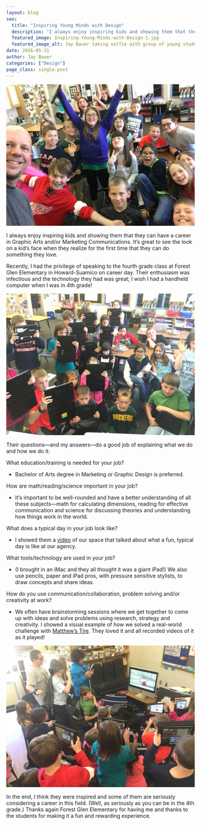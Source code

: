 ```yaml
---
layout: blog
seo:
  title: "Inspiring Young Minds with Design"
  description: "I always enjoy inspiring kids and showing them that they can have a career in Graphic Arts and/or Marketing"
  featured_image: Inspiring-Young-Minds-with-Design-1.jpg
  featured_image_alt: Jay Bauer taking selfie with group of young students
date: 2016-05-31
author: Jay Bauer
categories: ["Design"]
page_class: single-post
---
```


![Jay Bauer taking selfie with group of young students](Inspiring-Young-Minds-with-Design-1.jpg)

I always enjoy inspiring kids and showing them that they can have a career in Graphic Arts and/or Marketing Communications. It’s great to see the look on a kid’s face when they realize for the first time that they can do something they love.

Recently, I had the privilege of speaking to the fourth grade class at Forest Glen Elementary in Howard-Suamico on career day. Their enthusiasm was infectious and the technology they had was great; I wish I had a handheld computer when I was in 4th grade!

![Group of students all working and learning on iPads](Inspiring-Young-Minds-with-Design-2.jpg)

Their questions&mdash;and my answers&mdash;do a good job of explaining what we do and how we do it:

What education/training is needed for your job?

- Bachelor of Arts degree in Marketing or Graphic Design is preferred.

How are math/reading/science important in your job?

- It’s important to be well-rounded and have a better understanding of all these subjects—math for calculating dimensions, reading for effective communication and science for discussing theories and understanding how things work in the world.

What does a typical day in your job look like?

- I showed them a <a href="https://www.youtube.com/watch?v=9bKPUmY8_eY&feature=youtu.be" target="_blank" rel="noopener noreferrer">video</a> of our space that talked about what a fun, typical day is like at our agency.

What tools/technology are used in your job?

- (I brought in an iMac and they all thought it was a giant iPad!) We also use pencils, paper and iPad pros, with pressure sensitive stylists, to draw concepts and share ideas.

How do you use communication/collaboration, problem solving and/or creativity at work?

- We often have brainstorming sessions where we get together to come up with ideas and solve problems using research, strategy and creativity. I showed a visual example of how we solved a real-world challenge with <a href="https://www.youtube.com/watch?v=FZgdQvtaN_c&feature=youtu.be" target="_blank" rel="noopener noreferrer">Matthew’s Tire</a>. They loved it and all recorded videos of it as it played!

![Students taking video while they are learning some design techniques from Jay Bauer](Inspiring-Young-Minds-with-Design-3.jpg)

In the end, I think they were inspired and some of them are seriously considering a career in this field. (Well, as seriously as you can be in the 4th grade.) Thanks again Forest Glen Elementary for having me and thanks to the students for making it a fun and rewarding experience.
